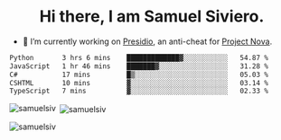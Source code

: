 <h1 align="center">Hi there, I am Samuel Siviero.</h1>

- 🔭 I’m currently working on [Presidio](https://presidio.ac), an anti-cheat for [Project Nova](https://discord.gg/novafn).

<!--START_SECTION:waka-->

```txt
Python       3 hrs 6 mins    █████████████▓░░░░░░░░░░░   54.87 %
JavaScript   1 hr 46 mins    ███████▓░░░░░░░░░░░░░░░░░   31.28 %
C#           17 mins         █▒░░░░░░░░░░░░░░░░░░░░░░░   05.03 %
CSHTML       10 mins         ▓░░░░░░░░░░░░░░░░░░░░░░░░   03.14 %
TypeScript   7 mins          ▓░░░░░░░░░░░░░░░░░░░░░░░░   02.33 %
```

<!--END_SECTION:waka-->

<p><img align="left" src="https://github-readme-stats.vercel.app/api/top-langs?username=samuelsiv&show_icons=true&locale=en&layout=compact&theme=radical" alt="samuelsiv" /></p>

<p>&nbsp;<img align="center" src="https://github-readme-stats.vercel.app/api?username=samuelsiv&show_icons=true&locale=en&theme=radical" alt="samuelsiv" /></p>
<p align="left"> <img src="https://komarev.com/ghpvc/?username=samuelsiv&label=Profile%20views&color=0e75b6&style=flat" alt="samuelsiv" /> </p>
